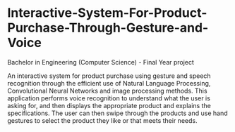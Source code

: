 # Interactive-System-For-Product-Purchase-Through-Gesture-and-Voice
Bachelor in Engineering (Computer Science) - Final Year project

An interactive system for product purchase using gesture and speech recognition through the efficient use of Natural Language Processing, Convolutional Neural Networks and image processing methods. This application performs voice recognition to understand what the user is asking for, and then displays the appropriate product and explains the specifications. The user can then swipe through the products and use hand gestures to select the product they like or that meets their needs.
